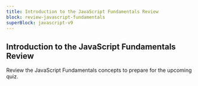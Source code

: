 ```yaml
---
title: Introduction to the JavaScript Fundamentals Review
block: review-javascript-fundamentals
superBlock: javascript-v9
---
```


## Introduction to the JavaScript Fundamentals Review

Review the JavaScript Fundamentals concepts to prepare for the upcoming quiz.
